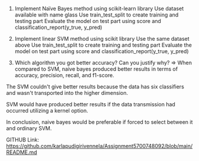 
1. Implement Naïve Bayes method using scikit-learn library Use dataset available with name glass Use train_test_split to create training and testing part Evaluate the model on test part using score and classification_report(y_true, y_pred)

2. Implement linear SVM method using scikit library Use the same dataset above Use train_test_split to create training and testing part Evaluate the model on test part using score and classification_report(y_true, y_pred)

3. Which algorithm you got better accuracy? Can you justify why? => When compared to SVM, naive bayes produced better results in terms of accuracy, precision, recall, and f1-score.

The SVM couldn't give better results because the data has six classifiers and wasn't transported into the higher dimension.

SVM would have produced better results if the data transmission had occurred utilizing a kernel option.

In conclusion, naive bayes would be preferable if forced to select between it and ordinary SVM.

GITHUB Link:
https://github.com/karlapudigirivennela/Assignment5700748092/blob/main/README.md

